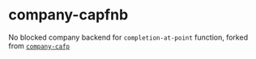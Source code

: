 company-capfnb
================
No blocked company backend for `completion-at-point` function, forked from [`company-cafp`](https://github.com/company-mode/company-mode/blob/master/company-capf.el)
